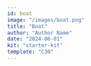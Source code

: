 ```yaml
---
id: boat
image: "/images/boat.png"
title: "Boat"
author: "Author Name"
date: "2024-06-01"
kit: "starter-kit"
template: "C30"
---
```

